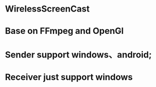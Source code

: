 # WirelessScreenCast

# Base on FFmpeg and OpenGl

# Sender support windows、android;

# Receiver just support windows
